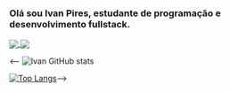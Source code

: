 ### Olá sou Ivan Pires, estudante de programação e desenvolvimento fullstack.

<a href="https://github.com/ivanpires2000/github-readme-stats">
  <img align="center" src="![Ivan GitHub stats](https://github-readme-stats.vercel.app/api?username=ivanpires2000&show_icons=true)" />
</a>
<a href="https://github.com/anuraghazra/convoychat">
  <img align="center" src="https://github-readme-stats.vercel.app/api/pin/?username=anuraghazra&repo=convoychat" />
</a>


<-- ![Ivan GitHub stats](https://github-readme-stats.vercel.app/api?username=ivanpires2000&show_icons=true)

[![Top Langs](https://github-readme-stats.vercel.app/api/top-langs/?username=ivanpires2000&layout=compact)](https://github.com/ivanpires2000/github-readme-stats)-->
